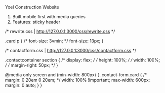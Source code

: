 Yoel Construction Website

1. Built mobile first with media queries
2. Features: sticky header



/* rewrite.css | http://127.0.0.1:3000/css/rewrite.css */

.card p {
  /* font-size: 3vmin; */
  font-size: 13px;
}

/* contactform.css | http://127.0.0.1:3000/css/contactform.css */

.contactcontainer section {
  /* display: flex; */
  /* height: 100%; */
  /* width: 100%; */
  /* margin-right: 50px; */
}

@media only screen and (min-width: 800px) {
  .contact-form.card {
    /* margin: 0 20em 0 20em; */
    width: 100% !important;
    max-width: 600px;
    margin: 0 auto;
  }
}
